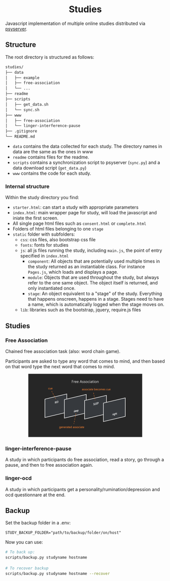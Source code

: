 <div align="center">

# Studies

</div>

Javascript implementation of multiple online studies distributed via [psyserver](https://github.com/GabrielKP/psyserver).

## Structure

The root directory is structured as follows:

```bash
studies/
├── data
│   ├── example
│   ├── free-association
│   └── ...
├── readme
├── scripts
│   ├── get_data.sh
│   └── sync.sh
├── www
│   ├── free-association
│   └── linger-interference-pause
├── .gitignore
└── README.md
```

- `data` contains the data collected for each study. The directory names in data are the same as the ones in www
- `readme` contains files for the readme.
- `scripts` contains a synchronization script to psyserver (`sync.py`) and a data download script (`get_data.py`)
- `www` contains the code for each study.

### Internal structure

Within the study directory you find:

- `starter.html`: can start a study with appropriate parameters
- `index.html`: main wrapper page for study, will load the javascript and iniate the first screen.
- All single page html files such as `consent.html` or `complete.html`
- Folders of html files belonging to one `stage`
- `static` folder with subfolders:
  - `css`: css files, also bootstrap css file
  - `fonts`: fonts for studies
  - `js`: all js files running the study, including `main.js`, the point of entry specified in `index.html`
    - `component`: All objects that are potentially used multiple times in the study returned as an instantiable class. For instance `Pages.js`, which loads and displays a page.
    - `module`: Objects that are used throughout the study, but always refer to the one same object. The object itself is returned, and only instantiated once.
    - `stage`: An object equivalent to a "stage" of the study. Everything that happens onscreen, happens in a stage. Stages need to have a name, which is automatically logged when the stage moves on.
  - `lib`: libraries such as the bootstrap, jquery, require.js files

## Studies

### Free Association

Chained free association task (also: word chain game).

Participants are asked to type any word that comes to mind, and then based on that word type the next word that comes to mind.

<div align="center">

<img src="readme/free-association.png" alt="Chained Free Association" height="200" width="360"/>

</div>

### linger-interference-pause

A study in which participants do free association, read a story, go through a pause, and then to free association again.

### linger-ocd

A study in which participants get a personality/rumination/depression and ocd questionnare at the end.

## Backup

Set the backup folder in a .env:

```{sh}
STUDY_BACKUP_FOLDER="path/to/backup/folder/on/host"
```

Now you can use:

```sh
# To back up:
scripts/backup.py studyname hostname

# To recover backup
scripts/backup.py studyname hostname --recover
```
